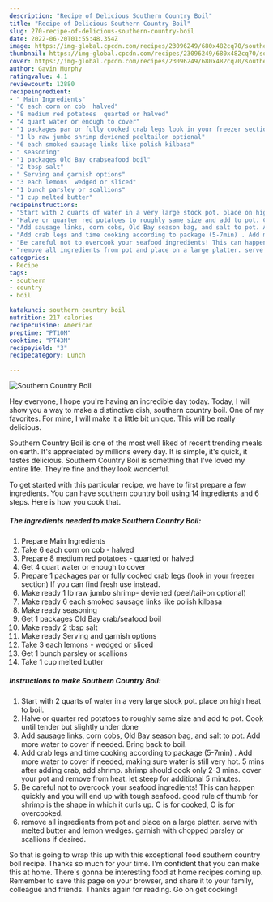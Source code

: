 ```yaml
---
description: "Recipe of Delicious Southern Country Boil"
title: "Recipe of Delicious Southern Country Boil"
slug: 270-recipe-of-delicious-southern-country-boil
date: 2022-06-20T01:55:48.354Z
image: https://img-global.cpcdn.com/recipes/23096249/680x482cq70/southern-country-boil-recipe-main-photo.jpg
thumbnail: https://img-global.cpcdn.com/recipes/23096249/680x482cq70/southern-country-boil-recipe-main-photo.jpg
cover: https://img-global.cpcdn.com/recipes/23096249/680x482cq70/southern-country-boil-recipe-main-photo.jpg
author: Gavin Murphy
ratingvalue: 4.1
reviewcount: 12880
recipeingredient:
- " Main Ingredients"
- "6 each corn on cob  halved"
- "8 medium red potatoes  quarted or halved"
- "4 quart water or enough to cover"
- "1 packages par or fully cooked crab legs look in your freezer section If you can find fresh use instead"
- "1 lb raw jumbo shrimp deviened peeltailon optional"
- "6 each smoked sausage links like polish kilbasa"
- " seasoning"
- "1 packages Old Bay crabseafood boil"
- "2 tbsp salt"
- " Serving and garnish options"
- "3 each lemons  wedged or sliced"
- "1 bunch parsley or scallions"
- "1 cup melted butter"
recipeinstructions:
- "Start with 2 quarts of water in a very large stock pot. place on high heat to boil."
- "Halve or quarter red potatoes to roughly same size and add to pot. Cook until tender but slightly under done"
- "Add sausage links, corn cobs, Old Bay season bag, and salt to pot. Add more water to cover if needed. Bring back to boil."
- "Add crab legs and time cooking according to package (5-7min) . Add more water to cover if needed, making sure water is still very hot. 5 mins after adding crab, add shrimp. shrimp should cook only 2-3 mins. cover your pot and remove from heat. let steep for additional 5 minutes."
- "Be careful not to overcook your seafood ingredients! This can happen quickly and you will end up with tough seafood. good rule of thumb for shrimp is the shape in which it curls up. C is for cooked, O is for overcooked."
- "remove all ingredients from pot and place on a large platter. serve with melted butter and lemon wedges. garnish with chopped parsley or scallions if desired."
categories:
- Recipe
tags:
- southern
- country
- boil

katakunci: southern country boil 
nutrition: 217 calories
recipecuisine: American
preptime: "PT10M"
cooktime: "PT43M"
recipeyield: "3"
recipecategory: Lunch

---
```



![Southern Country Boil](https://img-global.cpcdn.com/recipes/23096249/680x482cq70/southern-country-boil-recipe-main-photo.jpg)

Hey everyone, I hope you're having an incredible day today. Today, I will show you a way to make a distinctive dish, southern country boil. One of my favorites. For mine, I will make it a little bit unique. This will be really delicious.

Southern Country Boil is one of the most well liked of recent trending meals on earth. It's appreciated by millions every day. It is simple, it's quick, it tastes delicious. Southern Country Boil is something that I've loved my entire life. They're fine and they look wonderful.




To get started with this particular recipe, we have to first prepare a few ingredients. You can have southern country boil using 14 ingredients and 6 steps. Here is how you cook that.

<!--inarticleads1-->

##### The ingredients needed to make Southern Country Boil:

1. Prepare  Main Ingredients
1. Take 6 each corn on cob - halved
1. Prepare 8 medium red potatoes - quarted or halved
1. Get 4 quart water or enough to cover
1. Prepare 1 packages par or fully cooked crab legs (look in your freezer section) If you can find fresh use instead.
1. Make ready 1 lb raw jumbo shrimp- deviened (peel/tail-on optional)
1. Make ready 6 each smoked sausage links like polish kilbasa
1. Make ready  seasoning
1. Get 1 packages Old Bay crab/seafood boil
1. Make ready 2 tbsp salt
1. Make ready  Serving and garnish options
1. Take 3 each lemons - wedged or sliced
1. Get 1 bunch parsley or scallions
1. Take 1 cup melted butter




<!--inarticleads2-->

##### Instructions to make Southern Country Boil:

1. Start with 2 quarts of water in a very large stock pot. place on high heat to boil.
1. Halve or quarter red potatoes to roughly same size and add to pot. Cook until tender but slightly under done
1. Add sausage links, corn cobs, Old Bay season bag, and salt to pot. Add more water to cover if needed. Bring back to boil.
1. Add crab legs and time cooking according to package (5-7min) . Add more water to cover if needed, making sure water is still very hot. 5 mins after adding crab, add shrimp. shrimp should cook only 2-3 mins. cover your pot and remove from heat. let steep for additional 5 minutes.
1. Be careful not to overcook your seafood ingredients! This can happen quickly and you will end up with tough seafood. good rule of thumb for shrimp is the shape in which it curls up. C is for cooked, O is for overcooked.
1. remove all ingredients from pot and place on a large platter. serve with melted butter and lemon wedges. garnish with chopped parsley or scallions if desired.




So that is going to wrap this up with this exceptional food southern country boil recipe. Thanks so much for your time. I'm confident that you can make this at home. There's gonna be interesting food at home recipes coming up. Remember to save this page on your browser, and share it to your family, colleague and friends. Thanks again for reading. Go on get cooking!

